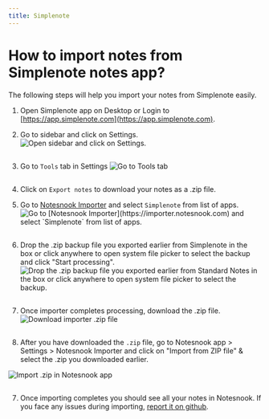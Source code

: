 ```yaml
---
title: Simplenote
---
```


# How to import notes from Simplenote notes app?

The following steps will help you import your notes from Simplenote easily.

1. Open Simplenote app on Desktop or Login to [https://app.simplenote.com](https://app.simplenote.com).
2. Go to sidebar and click on Settings.
   <img style="margin-bottom:15px;" src="/static/simplenote-importer/1.png" alt="Open sidebar and click on Settings."/>

3. Go to `Tools` tab in Settings
   <img style="margin-bottom:15px;" src="/static/simplenote-importer/2.png" alt="Go to Tools tab"/>

4. Click on `Export notes` to download your notes as a .zip file.

5. Go to [Notesnook Importer](https://importer.notesnook.com) and select `Simplenote` from list of apps.
   <img style="margin-bottom:15px;" src="/static/simplenote-importer/3.png" alt="Go to [Notesnook Importer](https://importer.notesnook.com) and select `Simplenote` from list of apps."/>

6. Drop the .zip backup file you exported earlier from Simplenote in the box or click anywhere to open system file picker to select the backup and click "Start processing".
   <img style="margin-bottom:15px;" src="/static/simplenote-importer/4.png" alt="Drop the .zip backup file you exported earlier from Standard Notes in the box or click anywhere to open system file picker to select the backup."/>

5. Once importer completes processing, download the .zip file.
   <img style="margin-bottom:15px;" src="/static/simplenote-importer/5.png" alt="Download importer .zip file"/>

6. After you have downloaded the `.zip` file, go to Notesnook app > Settings > Notesnook Importer and click on "Import from ZIP file" & select the .zip you downloaded earlier.
<img style="margin-bottom:15px;" src="/static/import-zip-app.png" alt="Import .zip in Notesnook app"/>

7. Once importing completes you should see all your notes in Notesnook. If you face any issues during importing, [report it on github](https://github.com/streetwriters/notesnook).